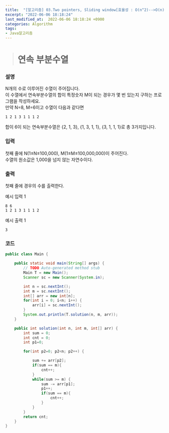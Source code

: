 ```yaml
---
title:  "[알고리즘] 03.Two pointers, Sliding window[효율성 : O(n^2)-->O(n)] / 4. 연속 부분수열"
excerpt: "2022-06-06 18:18:24"
last_modified_at:  2022-06-06 18:18:24 +0900
categories: Algorithm
tags:
- Java알고리즘
---
```


># 연속 부분수열  

### 설명  

N개의 수로 이루어진 수열이 주어집니다.  
이 수열에서 연속부분수열의 합이 특정숫자 M이 되는 경우가 몇 번 있는지 구하는 프로그램을 작성하세요.  
만약 N=8, M=6이고 수열이 다음과 같다면  

`1 2 1 3 1 1 1 2`

합이 6이 되는 연속부분수열은 {2, 1, 3}, {1, 3, 1, 1}, {3, 1, 1, 1}로 총 3가지입니다.  


### 입력  

첫째 줄에 N(1≤N≤100,000), M(1≤M≤100,000,000)이 주어진다.  
수열의 원소값은 1,000을 넘지 않는 자연수이다.  


### 출력  

첫째 줄에 경우의 수를 출력한다.  


예시 입력 1   
```
8 6
1 2 1 3 1 1 1 2
```
예시 출력 1  
```
3
```


### 코드  

```java
public class Main {

	public static void main(String[] args) {
		// TODO Auto-generated method stub
		Main T = new Main();
		Scanner sc = new Scanner(System.in);

		int n = sc.nextInt();
		int m = sc.nextInt();
		int[] arr = new int[n];
		for(int i = 0; i<n; i++) {
			arr[i] = sc.nextInt();
		}
		System.out.println(T.solution(n, m, arr));
	}

	public int solution(int n, int m, int[] arr) {
		int sum = 0;
		int cnt = 0;
		int p1=0;

		for(int p2=0; p2<n; p2++) {

			sum += arr[p2];
			if(sum == m){
				cnt++;
			}
			while(sum >= m) {
				sum -= arr[p1];
				p1++;
				if(sum == m){
					cnt++;
				}
			}
		}
		return cnt;
	}
}


```
